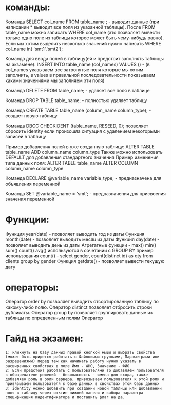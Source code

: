 # команды:

Команда SELECT col_name FROM table_name ; - выводит данные (при написании * выводит все поля из указанной таблицы). После FROM table_name можно записать WHERE col_name (это позволяет вывести только одно поле из таблицы которое может быть чему-нибудь равно).
Если мы хотим выделить несколько значений нужно написать 
WHERE col_name in( 'smt1','smt2');

Команда для ввода полей в таблицу(ей и предстоит заполнять таблицы на экзамене):
INSERT INTO table_name (col_names) VALUES () - 
(в col_names указываем все затронутые поля которые мы хотим заполнить, 
в values в правильной последовательности показываем какими 
значениями мы заполняем эти поля)

Команда DELETE FROM table_name; - удаляет все поля в таблице

Команда DROP TABLE table_name; - полностью удаляет таблицу 

Команда CREATE TABLE table_name (column_name column_type); - создает новую таблицу 

Команда DBCC CHECKIDENT (table_name, RESEED, 0); позволяет сбросить identity если произошла ситуация с удалением некоторыми записей в таблицу

Пример добавления полей в уже созданную таблицу:
	ALTER TABLE table_name
	ADD column_name column_type
	Также можно использовать DEFAULT для добавления стандартного значения
Пример изменения типа данных поля:
	ALTER TABLE table_name
	ALTER COLUMN column_name column_type

Команда DECLARE @variable_name variable_type; - предназначена для объявления переменной

Команда SET @variable_name = 'smt'; - предназначения для присвоения значения переменной

# Функции:
Функция year(date) - позволяет выводить год из даты
Функция month(date) - позволяет выводить месяц из даты
Функция day(date) - позволяет выводить день из даты
Агрегатные функции - max() min() sum() count() avg() используются в сочетании с GROUP BY
пример использования count() - 
	select gender,
	count(distinct id) as qty
	from clients
	group by gender
Функция getdate() - позволяет вывести текущую дату

# операторы:
Оператор order by позволяет выводить отсортированную таблицу по какому-либо полю.
Оператор distinct позволяет отбросить строки дубликаты.
Оператор group by позволяет группировать данные из таблицы по определенным полям
Оператор 

# Гайд на экзамен:
	1: кликнуть на базу данных правой кнопкой мыши и выбрать свойства (может быть придется работать с Файловыми группами, Параметрами или разрешениями) перед тем как начинать работу нужно указать в расширенных свойствах в поле Имя - WHO, Значение - ФИО
	2: Если предстоит работать с пользователями то добавляем пользователя в обозревателе решений - безопасность - имена для входа, также добавляем роль в роли сервера, привязываем пользователя к этой роли и привязываем пользователя к базе данных в свойствах этой базы данных
	3: identity можно добавить при создании новой таблицы или добавлении поля в таблицу через отктие нижней панели и выбора параметра спецификация индентификатора и поставить флаг на да.